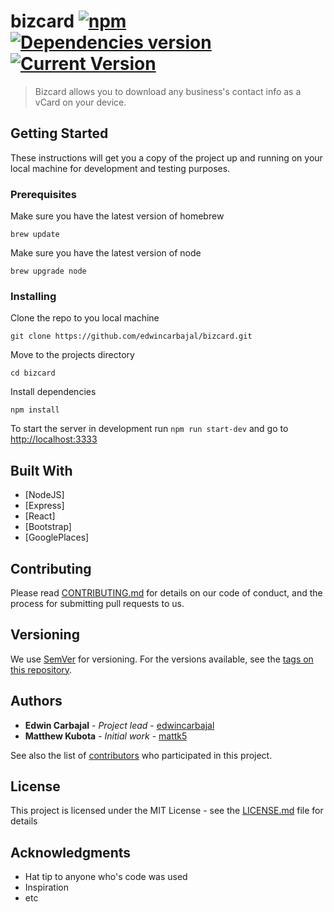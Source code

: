 # bizcard [![npm](https://img.shields.io/npm/v/npm.svg)](https://github.com/edwincarbajal/bizcard) [![Dependencies version](https://david-dm.org/edwincarbajal/bizcard.svg)](https://david-dm.org/edwincarbajal/bizcard) [![Current Version](https://img.shields.io/badge/version-1.0.0-green.svg)](https://github.com/edwincarbajal/bizcard)

> Bizcard allows you to download any business's contact info as a vCard on your device.

## Getting Started

These instructions will get you a copy of the project up and running on your local machine for development and testing purposes.

### Prerequisites

Make sure you have the latest version of homebrew

```
brew update
```

Make sure you have the latest version of node

```
brew upgrade node
```

### Installing

Clone the repo to you local machine

```
git clone https://github.com/edwincarbajal/bizcard.git
```

Move to the projects directory

```
cd bizcard
```

Install dependencies
```
npm install
```

To start the server in development run `npm run start-dev` and go to [http://localhost:3333](http://localhost:3333)

## Built With

* [NodeJS]
* [Express]
* [React]
* [Bootstrap]
* [GooglePlaces]

## Contributing

Please read [CONTRIBUTING.md](https://gist.github.com/PurpleBooth/b24679402957c63ec426) for details on our code of conduct, and the process for submitting pull requests to us.

## Versioning

We use [SemVer](http://semver.org/) for versioning. For the versions available, see the [tags on this repository](https://github.com/your/project/tags).

## Authors

* **Edwin Carbajal** - *Project lead* - [edwincarbajal](https://github.com/edwincarbajal)
* **Matthew Kubota** - *Initial work* - [mattk5](https://github.com/mattk5)

See also the list of [contributors](https://github.com/edwincarbajal/bizcard/contributors) who participated in this project.

## License

This project is licensed under the MIT License - see the [LICENSE.md](LICENSE.md) file for details

## Acknowledgments

* Hat tip to anyone who's code was used
* Inspiration
* etc
